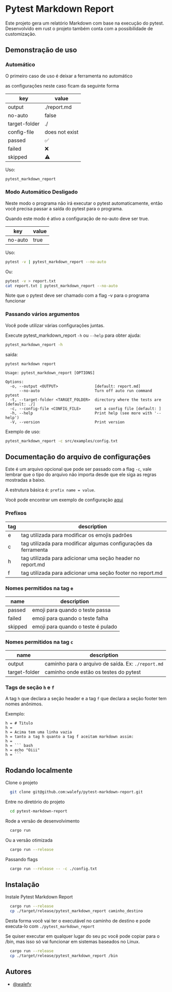 
# Pytest Markdown Report

Este projeto gera um relatório Markdown com base na execução do pytest. Desenvolvido em rust o projeto também conta com a possibilidade de customização.

## Demonstração de uso

### Automático

O primeiro caso de uso é deixar a ferramenta no automático

as configurações neste caso ficam da seguinte forma

key | value
--- | ---
output | ./report.md
no-auto | false
target-folder | ./
config-file | does not exist
passed | ✅
failed | ❌
skipped | ⚠️

Uso:

```bash
pytest_markdown_report
```

### Modo Automático Desligado

Neste modo o programa não irá executar o pytest automaticamente,
então você precisa passar a saída do pytest para o programa.

Quando este modo é ativo a configuração de no-auto deve ser true.

key | value
--- | ---
no-auto | true

Uso:

```bash
pytest -v | pytest_markdown_report --no-auto
```

Ou:

```bash
pytest -v > report.txt
cat report.txt | pytest_markdown_report --no-auto
```

Note que o pytest deve ser chamado com a flag -v para o programa funcionar

### Passando vários argumentos

Você pode utilizar várias configurações juntas.

Execute pytest_markdown_report ```-h``` ou ```--help``` para obter ajuda:

```bash
pytest_markdown_report -h
```

saída:

```text
pytest markdown report

Usage: pytest_markdown_report [OPTIONS]

Options:
  -o, --output <OUTPUT>                [default: report.md]
      --no-auto                        Turn off auto run command pytest
  -t, --target-folder <TARGET_FOLDER>  directory where the tests are [default: ./]
  -c, --config-file <CONFIG_FILE>      set a config file [default: ]
  -h, --help                           Print help (see more with '--help')
  -V, --version                        Print version
```

Exemplo de uso:

```bash
pytest_markdown_report -c src/examples/config.txt
```

## Documentação do arquivo de configurações

Este é um arquivo opcional que pode ser passado com a flag ```-c```, vale lembrar que o tipo do arquivo não importa desde que ele siga as regras mostradas a baixo.

A estrutura básica é: ```prefix name = value```.

Você pode encontrar um exemplo de configuração [aqui](https://raw.githubusercontent.com/walefy/pytest-markdown-report/main/src/examples/config.txt)

### Prefixos

tag | description
--- | ---
e | tag utilizada para modificar os emojis padrões
c | tag utilizada para modificar algumas configurações da ferramenta
h | tag utilizada para adicionar uma seção header no report.md
f | tag utilizada para adicionar uma seção footer no report.md

### Nomes permitidos na tag ```e```

name | description
--- | ---
passed | emoji para quando o teste passa
failed | emoji para quando o teste falha
skipped | emoji para quando o teste é pulado

### Nomes permitidos na tag ```c```

name | description
--- | ---
output | caminho para o arquivo de saída. Ex: ```./report.md```
target-folder | caminho onde estão os testes do pytest

### Tags de seção ```h``` e ```f```

A tag ```h``` que declara a seção header e a tag ```f``` que declara a seção footer tem nomes anônimos.

Exemplo:

```text
h = # Titulo
h =
h = Acima tem uma linha vazia
h = tanto a tag h quanto a tag f aceitam markdown assim:
h =
h = ``` bash
h = echo "Oiii"
h = ```
```

## Rodando localmente

Clone o projeto

```bash
  git clone git@github.com:walefy/pytest-markdown-report.git
```

Entre no diretório do projeto

```bash
  cd pytest-markdown-report
```

Rode a versão de desenvolvimento

```bash
  cargo run
```

Ou a versão otimizada

```bash
  cargo run --release
```

Passando flags

```bash
  cargo run --release -- -c ./config.txt
```

## Instalação

Instale Pytest Markdown Report

```bash
  cargo run --release
  cp ./target/release/pytest_markdown_report caminho_destino
```

Desta forma você vai ter o executável no caminho de destino
e pode executa-lo com ```./pytest_markdown_report```

Se quiser executar em qualquer lugar do seu pc você pode copiar para o /bin, mas isso só vai funcionar em sistemas baseados no Linux.

```bash
  cargo run --release
  cp ./target/release/pytest_markdown_report /bin
```

## Autores

- [@walefy](https://www.github.com/walefy)
